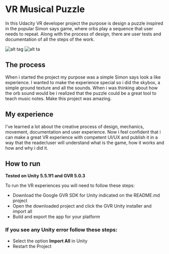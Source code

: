 # VR Musical Puzzle

In this Udacity VR developer project the purpose is design a puzzle inspired in the popular Simon says game, where orbs play a sequence that user needs to repeat. Along with the process of design, there are user tests and documentation of all the steps of the work.

![alt tag](https://github.com/devreis/Udacity-VRDeveloper/blob/master/VR%20Musical%20Puzzle/Documentation/Start.png?raw=true)
![alt ta](https://github.com/devreis/Udacity-VRDeveloper/blob/master/VR%20Musical%20Puzzle/Documentation/Play.png?raw=true)


## The process  

When i started the project my purpose was a simple Simon says look a like experience. I wanted to make the experience special so i did the skybox, a simple ground texture and all the sounds. When i was thinking about how the orb sound would be i realized that the puzzle could be a great tool to teach music notes.   Make this project was amazing. 

## My experience

I've learned a lot about the creative process of design, mechanics, movement, documentation and user experience. Now i feel confident that i can make a great VR experience with competent UI/UX and publish it in a way that the reader/user will understand what is the game, how it works and how and why i did it.

## How to run

**Tested on Unity 5.5.1f1 and GVR 5.0.3**

To run the VR experiences you will need to follow these steps:

- Download the Google GVR SDK for Unity indicated on the README.md project 
- Open the downloaded project and click the GVR Unity installer and import all
- Build and export the app for your platform 

### If you see any Unity error follow these steps:

- Select the option **Import All** in Unity
- Restart the Project
